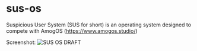 # sus-os
Suspicious User System (SUS for short) is an operating system designed to compete with AmogOS (https://www.amogos.studio/)

Screenshot:
![SUS OS DRAFT](https://user-images.githubusercontent.com/56765269/144260881-7ce1aac1-9051-4c4a-aab0-8211741215bc.jpg)
